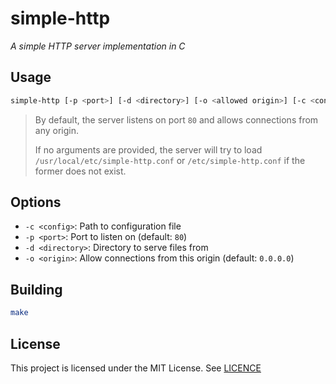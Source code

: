 # simple-http

_A simple HTTP server implementation in C_

## Usage

```bash
simple-http [-p <port>] [-d <directory>] [-o <allowed origin>] [-c <config file>]
```

> By default, the server listens on port `80` and allows connections from any origin.
>
> If no arguments are provided, the server will try to load `/usr/local/etc/simple-http.conf` or `/etc/simple-http.conf` if the former does not exist.

## Options

- `-c <config>`: Path to configuration file
- `-p <port>`: Port to listen on (default: `80`)
- `-d <directory>`: Directory to serve files from
- `-o <origin>`: Allow connections from this origin (default: `0.0.0.0`)

## Building

```bash
make
```

## License

This project is licensed under the MIT License.
See [LICENCE](LICENCE)
